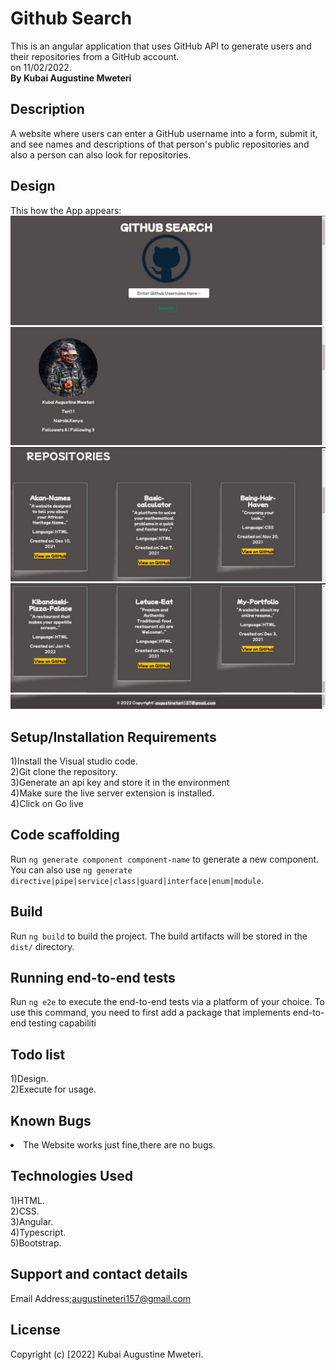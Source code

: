# Github Search
This is an angular application that uses GitHub API to generate  users and their repositories from a GitHub account.<br>on 11/02/2022.<br><strong>By Kubai Augustine Mweteri</strong>

## Description
A website  where users can enter a GitHub username into a form, submit it, and see names and descriptions of that person's public repositories and also a person can also look for repositories.


## Design
This how the App appears:
![alt text](https://github.com/Teri11/Github-Search/blob/master/src/assets/search.jpeg)
![alt text](https://github.com/Teri11/Github-Search/blob/master/src/assets/me.jpeg)
![alt text](https://github.com/Teri11/Github-Search/blob/master/src/assets/repo1.jpeg)
![alt text](https://github.com/Teri11/Github-Search/blob/master/src/assets/repo2.jpeg)
![alt text](https://github.com/Teri11/Github-Search/blob/master/src/assets/footers.jpeg)

## Setup/Installation Requirements
1)Install the Visual studio code.<br>2)Git clone the repository.<br>3)Generate an api key and store it in the environment<br>4)Make sure the live server extension is installed.<br>4)Click on Go live

## Code scaffolding

Run `ng generate component component-name` to generate a new component. You can also use `ng generate directive|pipe|service|class|guard|interface|enum|module`.

## Build

Run `ng build` to build the project. The build artifacts will be stored in the `dist/` directory.
## Running end-to-end tests

Run `ng e2e` to execute the end-to-end tests via a platform of your choice. To use this command, you need to first add a package that implements end-to-end testing capabiliti

## Todo list
1)Design.<br>2)Execute for usage.

## Known Bugs
<li>The Website works just fine,there are no bugs.</li>

## Technologies Used
1)HTML. <br>2)CSS.<br>3)Angular.<br>4)Typescript.<br> 5)Bootstrap.

## Support and contact details
Email Address;augustineteri157@gmail.com

## License
Copyright (c) [2022] Kubai Augustine Mweteri.


